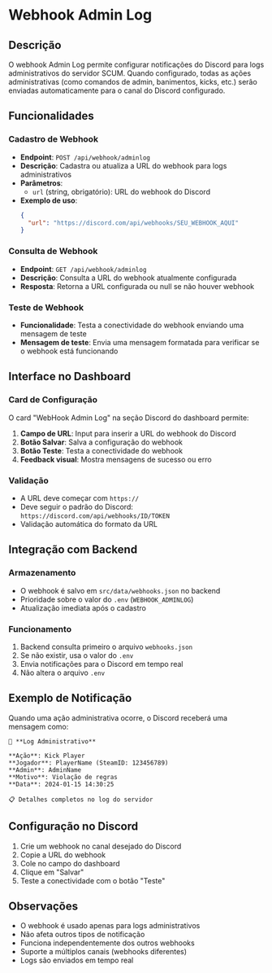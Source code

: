 # Webhook Admin Log

## Descrição
O webhook Admin Log permite configurar notificações do Discord para logs administrativos do servidor SCUM. Quando configurado, todas as ações administrativas (como comandos de admin, banimentos, kicks, etc.) serão enviadas automaticamente para o canal do Discord configurado.

## Funcionalidades

### Cadastro de Webhook
- **Endpoint**: `POST /api/webhook/adminlog`
- **Descrição**: Cadastra ou atualiza a URL do webhook para logs administrativos
- **Parâmetros**: 
  - `url` (string, obrigatório): URL do webhook do Discord
- **Exemplo de uso**:
  ```json
  {
    "url": "https://discord.com/api/webhooks/SEU_WEBHOOK_AQUI"
  }
  ```

### Consulta de Webhook
- **Endpoint**: `GET /api/webhook/adminlog`
- **Descrição**: Consulta a URL do webhook atualmente configurada
- **Resposta**: Retorna a URL configurada ou null se não houver webhook

### Teste de Webhook
- **Funcionalidade**: Testa a conectividade do webhook enviando uma mensagem de teste
- **Mensagem de teste**: Envia uma mensagem formatada para verificar se o webhook está funcionando

## Interface no Dashboard

### Card de Configuração
O card "WebHook Admin Log" na seção Discord do dashboard permite:

1. **Campo de URL**: Input para inserir a URL do webhook do Discord
2. **Botão Salvar**: Salva a configuração do webhook
3. **Botão Teste**: Testa a conectividade do webhook
4. **Feedback visual**: Mostra mensagens de sucesso ou erro

### Validação
- A URL deve começar com `https://`
- Deve seguir o padrão do Discord: `https://discord.com/api/webhooks/ID/TOKEN`
- Validação automática do formato da URL

## Integração com Backend

### Armazenamento
- O webhook é salvo em `src/data/webhooks.json` no backend
- Prioridade sobre o valor do `.env` (`WEBHOOK_ADMINLOG`)
- Atualização imediata após o cadastro

### Funcionamento
1. Backend consulta primeiro o arquivo `webhooks.json`
2. Se não existir, usa o valor do `.env`
3. Envia notificações para o Discord em tempo real
4. Não altera o arquivo `.env`

## Exemplo de Notificação

Quando uma ação administrativa ocorre, o Discord receberá uma mensagem como:

```
🔧 **Log Administrativo**

**Ação**: Kick Player
**Jogador**: PlayerName (SteamID: 123456789)
**Admin**: AdminName
**Motivo**: Violação de regras
**Data**: 2024-01-15 14:30:25

📋 Detalhes completos no log do servidor
```

## Configuração no Discord

1. Crie um webhook no canal desejado do Discord
2. Copie a URL do webhook
3. Cole no campo do dashboard
4. Clique em "Salvar"
5. Teste a conectividade com o botão "Teste"

## Observações

- O webhook é usado apenas para logs administrativos
- Não afeta outros tipos de notificação
- Funciona independentemente dos outros webhooks
- Suporte a múltiplos canais (webhooks diferentes)
- Logs são enviados em tempo real 